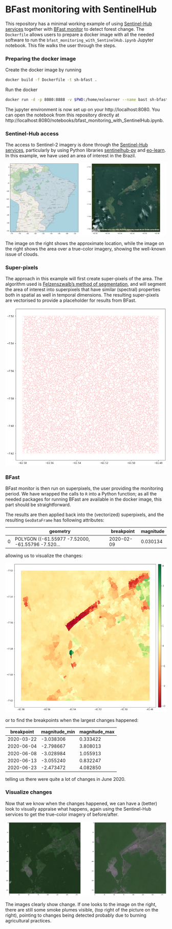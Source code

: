 # BFast monitoring with SentinelHub



This repository has a minimal working example of using [Sentinel-Hub services](https://www.sentinel-hub.com) together with [BFast monitor](https://bfast.r-forge.r-project.org) to detect forest change. The `Dockerfile` allows users to prepare a docker image with all the needed software to run the `bfast_monitoring_with_SentinelHub.ipynb` Jupyter notebook. This file walks the user through the steps.

### Preparing the docker image

Create the docker image by running

```bash
docker build -f Dockerfile -t sh-bfast . 
```

Run the docker

```bash
docker run -d -p 8080:8888 -v $PWD:/home/eolearner --name bast sh-bfast:latest
```

The jupyter environment is now set up on your http://localhost:8080. You can open the notebook from this repository directly at http://localhost:8080/notebooks/bfast_monitoring_with_SentinelHub.ipynb.

### Sentinel-Hub access

The access to Sentinel-2 imagery is done through the [Sentinel-Hub services](https://www.sentinel-hub.com), particularly by using Python libraries [sentinelhub-py](https://sentinelhub-py.readthedocs.io/en/latest/) and [eo-learn](https://eo-learn.readthedocs.io/en/latest/). In this example, we have used an area of interest in the Brazil.

![area-of-interest](./figs/area-of-interest.png)

The image on the right shows the approximate location, while the image on the right shows the area over a true-color imagery, showing the well-known issue of clouds.

### Super-pixels

The approach in this example will first create super-pixels of the area. The algorithm used is [Felzenszwalb’s method of segmentation](https://eo-learn.readthedocs.io/en/latest/eolearn.geometry.superpixel.html?highlight=FelzenszwalbSegmentation#eolearn.geometry.superpixel.FelzenszwalbSegmentation), and will segment the area of interest into superpixels that have similar (spectral) properties both in spatial as well in temporal dimensions. The resulting super-pixels are vectorised to provide a placeholder for results from BFast. 

![superpixels](./figs/superpixels.png)

### BFast

BFast monitor is then run on superpixels, the user providing the monitoring period. We have wrapped the calls to `R` into a Python function; as all the needed packages for running BFast are available in the docker image, this part should be straightforward.

The results are then applied back into the (vectorized) superpixels, and the resulting `GeoDataFrame` has following attributes:

|      | geometry                                          | breakpoint | magnitude |
| ---- | ------------------------------------------------- | ---------- | --------- |
| 0    | POLYGON ((-61.55977 -7.52000, -61.55796 -7.520... | 2020-02-09 | 0.030134  |

allowing us to visualize the changes:

![magnitudes](./figs/bfast_magnitude.png)

or to find the breakpoints when the largest changes happened:

| breakpoint | magnitude_min | magnitude_max |
| ---------- | ------------- | ------------- |
| 2020-03-22 | -3.038306     | 0.333422      |
| 2020-06-04 | -2.798667     | 3.808013      |
| 2020-06-08 | -3.028984     | 1.055913      |
| 2020-06-13 | -3.055240     | 0.832247      |
| 2020-06-23 | -2.473472     | 4.082850      |

telling us there were quite a lot of changes in June 2020.

### Visualize changes

Now that we know when the changes happened, we can have a (better) look to visually appraise what happens, again using the Sentinel-Hub services to get the true-color imagery of before/after.

![before-after](./figs/change_before_after.png)

The images clearly show change. If one looks to the image on the right, there are still some smoke plumes visible, (top right of the picture on the right), pointing to changes being detected probably due to burning agricultural practices.


